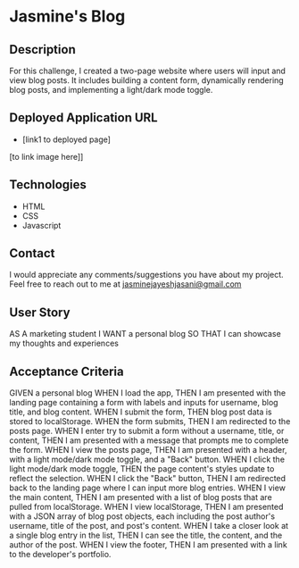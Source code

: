 # Jasmine's Blog

## Description
For this challenge, I created a two-page website where users will input and view blog posts. It includes building a content form, dynamically rendering blog posts, and implementing a light/dark mode toggle.

## Deployed Application URL
* [link1 to deployed page]

[to link image here]]

## Technologies 
* HTML
* CSS
* Javascript


## Contact
I would appreciate any comments/suggestions you have about my project. Feel free to reach out to me at jasminejayeshjasani@gmail.com

## User Story

AS A marketing student
I WANT a personal blog
SO THAT I can showcase my thoughts and experiences

## Acceptance Criteria
GIVEN a personal blog
WHEN I load the app,
THEN I am presented with the landing page containing a form with labels and inputs for username, blog title, and blog content.
WHEN I submit the form,
THEN blog post data is stored to localStorage.
WHEN the form submits,
THEN I am redirected to the posts page.
WHEN I enter try to submit a form without a username, title, or content,
THEN I am presented with a message that prompts me to complete the form.
WHEN I view the posts page,
THEN I am presented with a header, with a light mode/dark mode toggle, and a "Back" button.
WHEN I click the light mode/dark mode toggle,
THEN the page content's styles update to reflect the selection.
WHEN I click the "Back" button,
THEN I am redirected back to the landing page where I can input more blog entries.
WHEN I view the main content,
THEN I am presented with a list of blog posts that are pulled from localStorage.
WHEN I view localStorage,
THEN I am presented with a JSON array of blog post objects, each including the post author's username, title of the post, and post's content.
WHEN I take a closer look at a single blog entry in the list,
THEN I can see the title, the content, and the author of the post.
WHEN I view the footer,
THEN I am presented with a link to the developer's portfolio.







